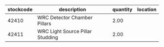 |stockcode|description|quantity|location|
|---------|-----------|--------|--------|
|42410|WRC Detector Chamber Pillars|2.00||
|42411|WRC Light Source Pillar Studding|2.00||
